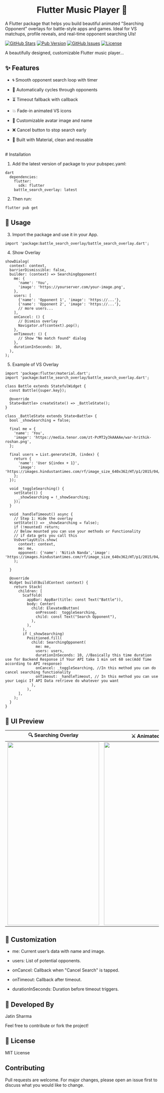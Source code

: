 <h1 align="center">Flutter Music Player 🎵</h1>

A Flutter package that helps you build beautiful animated "Searching Opponent" overlays for battle-style apps and games. Ideal for VS matchups, profile reveals, and real-time opponent searching UIs!

[![GitHub Stars](https://img.shields.io/github/stars/sharmajatin1997/flutter_music_player?style=social)](https://github.com/sharmajatin1997/flutter_music_player)
[![Pub Version](https://img.shields.io/pub/v/music_player.svg)](https://pub.dev/packages/flutter_music_player)
[![GitHub Issues](https://img.shields.io/github/issues/sharmajatin1997/flutter_music_player)](https://github.com/sharmajatin1997/flutter_music_player/issues)
[![License](https://img.shields.io/github/license/sharmajatin1997/flutter_music_player)](https://github.com/sharmajatin1997/flutter_music_player/blob/main/LICENSE)

A beautifully designed, customizable Flutter music player...


## ✨ Features

* 🌀 Smooth opponent search loop with timer

* 🔁 Automatically cycles through opponents

* ⏳ Timeout fallback with callback

* 💥 Fade-in animated VS icons

* 👤 Customizable avatar image and name

* ❌ Cancel button to stop search early

* 🧩 Built with Material, clean and reusable

<br>
# Installation

1. Add the latest version of package to your pubspec.yaml:

```
dart
  dependencies:
    flutter:
      sdk: flutter
    battle_search_overlay: latest
```
2. Then run:

```
flutter pub get
```

## 🚀 Usage

3. Import the package and use it in your App.

```
import 'package:battle_search_overlay/battle_search_overlay.dart';

```

4. Show Overlay
```
showDialog(
  context: context,
  barrierDismissible: false,
  builder: (context) => SearchingOpponent(
    me: {
      'name': 'You',
      'image': 'https://yourserver.com/your-image.png',
    },
    users: [
      {'name': 'Opponent 1', 'image': 'https://...'},
      {'name': 'Opponent 2', 'image': 'https://...'},
      // more users...
    ],
    onCancel: () {
      // Dismiss overlay
      Navigator.of(context).pop();
    },
    onTimeout: () {
      // Show "No match found" dialog
    },
    durationInSeconds: 10,
  ),
);

```
5. Example of VS Overlay
```
import 'package:flutter/material.dart';
import 'package:battle_search_overlay/battle_search_overlay.dart';

class Battle extends StatefulWidget {
  const Battle({super.key});

  @override
  State<Battle> createState() => _BattleState();
}

class _BattleState extends State<Battle> {
  bool _showSearching = false;

  final me = {
    'name': 'You',
    'image': 'https://media.tenor.com/zt-PcMT2y3kAAAAe/war-hrithik-roshan.png',
  };

  final users = List.generate(20, (index) {
    return {
      'name': 'User ${index + 1}',
      'image': 'https://images.hindustantimes.com/rf/image_size_640x362/HT/p1/2015/04/03/Incoming/Pictures/1333507_Wallpaper2.jpg',
    };
  });

  void _toggleSearching() {
    setState(() {
      _showSearching = !_showSearching;
    });
  }

  void _handleTimeout() async {
    // Step 1: Hide the overlay
    setState(() => _showSearching = false);
    if (!mounted) return;
    // Below mounted you can use your methods or Functionality
    // if data gets you call this
    VsOverlayUtils.show(
      context: context,
      me: me,
      opponent: {'name': 'Nitish Nanda','image': 'https://images.hindustantimes.com/rf/image_size_640x362/HT/p1/2015/04/03/Incoming/Pictures/1333507_Wallpaper2.jpg',},
    );

  }

  @override
  Widget build(BuildContext context) {
    return Stack(
      children: [
        Scaffold(
          appBar: AppBar(title: const Text("Battle")),
          body: Center(
            child: ElevatedButton(
              onPressed: _toggleSearching,
              child: const Text("Search Opponent"),
            ),
          ),
        ),
        if (_showSearching)
          Positioned.fill(
            child: SearchingOpponent(
              me: me,
              users: users,
              durationInSeconds: 10, //Basically this time duration use for Backend Response if Your API take 1 min set 60 sec(Add Time according to API response)
              onCancel: _toggleSearching, //In this method you can do cancel searching functionality
              onTimeout: _handleTimeout, // In this method you can use your Logic If API Data retrieve do whatever you want
            ),
          ),
      ],
    );
  }
}

```
## 📸 UI Preview

<table>
  <thead>
    <tr>
      <th>🔍 <strong>Searching Overlay</strong></th>
      <th>⚔️ <strong>Animated VS</strong></th>
    </tr>
  </thead>
  <tbody>
    <tr>
      <td>
        <img src="https://github.com/user-attachments/assets/cf29a737-2d8a-4ff8-9d55-3adb8db2fcd8" width="300" height="600">
      </td>
      <td>
        <img src="https://github.com/user-attachments/assets/2bc14495-b645-4e36-991c-63f49be8e35a" width="300" height="600">
      </td>
    </tr>
  </tbody>
</table>

## 🔧 Customization

* me: Current user’s data with name and image.

* users: List of potential opponents.

* onCancel: Callback when "Cancel Search" is tapped.

* onTimeout: Callback after timeout.

* durationInSeconds: Duration before timeout triggers.

## 🧠 Developed By
Jatin Sharma

Feel free to contribute or fork the project!

## 📄 License

MIT License

## Contributing
Pull requests are welcome. For major changes, please open an issue first to discuss what you would like to change.
